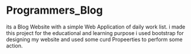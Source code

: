 # Programmers_Blog
its a Blog Website with a simple Web Application of daily work list.
i made this project for the educational and learning purpose i used bootstrap for designing my website and used some curd Propeerties to perform some action.
